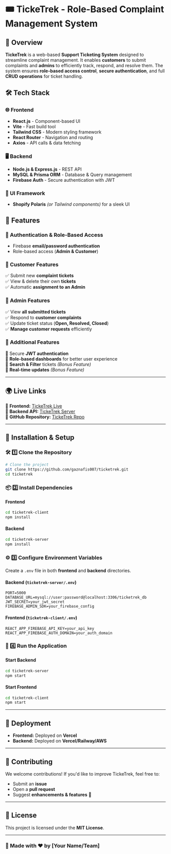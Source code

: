 # 🎟️ TickeTrek - Role-Based Complaint Management System

## 🚀 Overview
**TickeTrek** is a web-based **Support Ticketing System** designed to streamline complaint management. It enables **customers** to submit complaints and **admins** to efficiently track, respond, and resolve them. The system ensures **role-based access control**, **secure authentication**, and full **CRUD operations** for ticket handling.

## 🛠 Tech Stack
### 🌐 Frontend
- **React.js** - Component-based UI
- **Vite** - Fast build tool
- **Tailwind CSS** - Modern styling framework
- **React Router** - Navigation and routing
- **Axios** - API calls & data fetching

### 🖥 Backend
- **Node.js & Express.js** - REST API
- **MySQL & Prisma ORM** - Database & Query management
- **Firebase Auth** - Secure authentication with JWT

### 🎨 UI Framework
- **Shopify Polaris** *(or Tailwind components)* for a sleek UI

## 📌 Features
### 🔹 Authentication & Role-Based Access
- Firebase **email/password authentication**
- Role-based access (**Admin & Customer**)

### 🔹 Customer Features
✅ Submit new **complaint tickets**  
✅ View & delete their own **tickets**  
✅ Automatic **assignment to an Admin**  

### 🔹 Admin Features
✅ View **all submitted tickets**  
✅ Respond to **customer complaints**  
✅ Update ticket status (**Open, Resolved, Closed**)  
✅ **Manage customer requests** efficiently  

### 🔹 Additional Features
🔹 Secure **JWT authentication**  
🔹 **Role-based dashboards** for better user experience  
🔹 **Search & Filter** tickets *(Bonus Feature)*  
🔹 **Real-time updates** *(Bonus Feature)*  

---

## 🌍 Live Links
🔗 **Frontend:** [TickeTrek Live](https://ticketrek.vercel.app/)  
🔗 **Backend API:** [TickeTrek Server](https://ticketrek-server.vercel.app)  
🔗 **GitHub Repository:** [TickeTrek Repo](https://github.com/gaznafis007/ticketrek)  

---

## 🎯 Installation & Setup
### 🛠 1️⃣ Clone the Repository
```bash
# Clone the project
git clone https://github.com/gaznafis007/ticketrek.git
cd ticketrek
```

### 📦 2️⃣ Install Dependencies
#### **Frontend**
```bash
cd ticketrek-client
npm install
```
#### **Backend**
```bash
cd ticketrek-server
npm install
```

### ⚙️ 3️⃣ Configure Environment Variables
Create a `.env` file in both **frontend** and **backend** directories.

#### **Backend (`ticketrek-server/.env`)**
```
PORT=5000
DATABASE_URL=mysql://user:password@localhost:3306/ticketrek_db
JWT_SECRET=your_jwt_secret
FIREBASE_ADMIN_SDK=your_firebase_config
```

#### **Frontend (`ticketrek-client/.env`)**
```
REACT_APP_FIREBASE_API_KEY=your_api_key
REACT_APP_FIREBASE_AUTH_DOMAIN=your_auth_domain
```

### 🚀 4️⃣ Run the Application
#### **Start Backend**
```bash
cd ticketrek-server
npm start
```
#### **Start Frontend**
```bash
cd ticketrek-client
npm start
```

---

## 🚢 Deployment
- **Frontend:** Deployed on **Vercel**  
- **Backend:** Deployed on **Vercel/Railway/AWS**  

---

## 🤝 Contributing
We welcome contributions! If you'd like to improve TickeTrek, feel free to:
- Submit an **issue**
- Open a **pull request**
- Suggest **enhancements & features** 🎉

---

## 📜 License
This project is licensed under the **MIT License**.

---

### 🎯 Made with ❤️ by [Your Name/Team]

